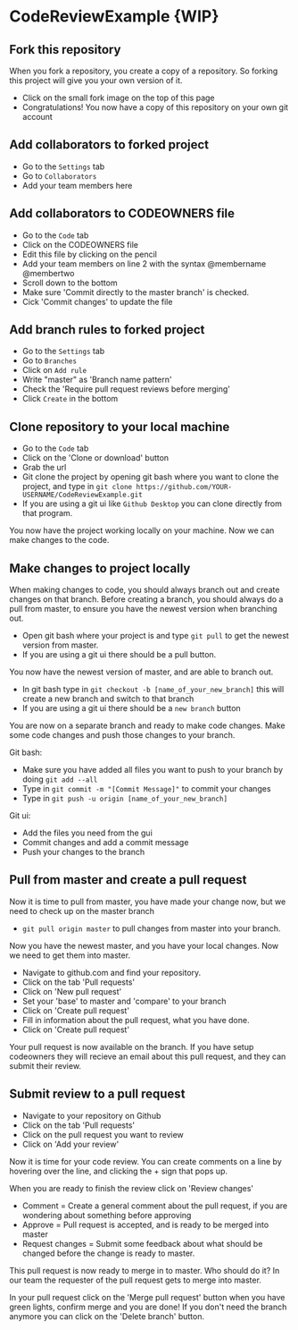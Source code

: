 # CodeReviewExample {WIP}


## Fork this repository
When you fork a repository, you create a copy of a repository. So forking this project will give you your own version of it.

- Click on the small fork image on the top of this page
- Congratulations! You now have a copy of this repository on your own git account

## Add collaborators to forked project
- Go to the `Settings` tab
- Go to `Collaborators`
- Add your team members here

## Add collaborators to CODEOWNERS file
- Go to the `Code` tab
- Click on the CODEOWNERS file
- Edit this file by clicking on the pencil
- Add your team members on line 2 with the syntax @membername @membertwo
- Scroll down to the bottom
- Make sure 'Commit directly to the master branch' is checked. 
- Cick 'Commit changes' to update the file


## Add branch rules to forked project
- Go to the `Settings` tab
- Go to `Branches`
- Click on `Add rule`
- Write "master" as 'Branch name pattern' 
- Check the 'Require pull request reviews before merging' 
- Click `Create` in the bottom

## Clone repository to your local machine
- Go to the `Code` tab
- Click on the 'Clone or download' button
- Grab the url
- Git clone the project by opening git bash where you want to clone the project, and type in `git clone https://github.com/YOUR-USERNAME/CodeReviewExample.git`
- If you are using a git ui like `Github Desktop` you can clone directly from that program.

You now have the project working locally on your machine. Now we can make changes to the code.


## Make changes to project locally

When making changes to code, you should always branch out and create changes on that branch.
Before creating a branch, you should always do a pull from master, to ensure you have the newest version when branching out.

- Open git bash where your project is and type `git pull` to get the newest version from master. 
- If you are using a git ui there should be a pull button.

You now have the newest version of master, and are able to branch out.

- In git bash type in `git checkout -b [name_of_your_new_branch]` this will create a new branch and switch to that branch
- If you are using a git ui there should be a `new branch` button 

You are now on a separate branch and ready to make code changes.
Make some code changes and push those changes to your branch.

Git bash:
- Make sure you have added all files you want to push to your branch by doing `git add --all`
- Type in `git commit -m "[Commit Message]"` to commit your changes
- Type in `git push -u origin [name_of_your_new_branch]`

Git ui: 
- Add the files you need from the gui
- Commit changes and add a commit message
- Push your changes to the branch

## Pull from master and create a pull request
Now it is time to pull from master, you have made your change now, but we need to check up on the master branch

- `git pull origin master` to pull changes from master into your branch.

Now you have the newest master, and you have your local changes. Now we need to get them into master.

- Navigate to github.com and find your repository. 
- Click on the tab 'Pull requests'
- Click on 'New pull request' 
- Set your 'base' to master and 'compare' to your branch
- Click on 'Create pull request'
- Fill in information about the pull request, what you have done.
- Click on 'Create pull request' 

Your pull request is now available on the branch.
If you have setup codeowners they will recieve an email about this pull request, and they can submit their review. 

## Submit review to a pull request
- Navigate to your repository on Github
- Click on the tab 'Pull requests'
- Click on the pull request you want to review
- Click on 'Add your review'

Now it is time for your code review.
You can create comments on a line by hovering over the line, and clicking the + sign that pops up.

When you are ready to finish the review click on 'Review changes'
- Comment = Create a general comment about the pull request, if you are wondering about something before approving
- Approve = Pull request is accepted, and is ready to be merged into master
- Request changes = Submit some feedback about what should be changed before the change is ready to master.

This pull request is now ready to merge in to master. Who should do it?
In our team the requester of the pull request gets to merge into master.

In your pull request click on the 'Merge pull request' button when you have green lights, confirm merge and you are done!
If you don't need the branch anymore you can click on the 'Delete branch' button.



